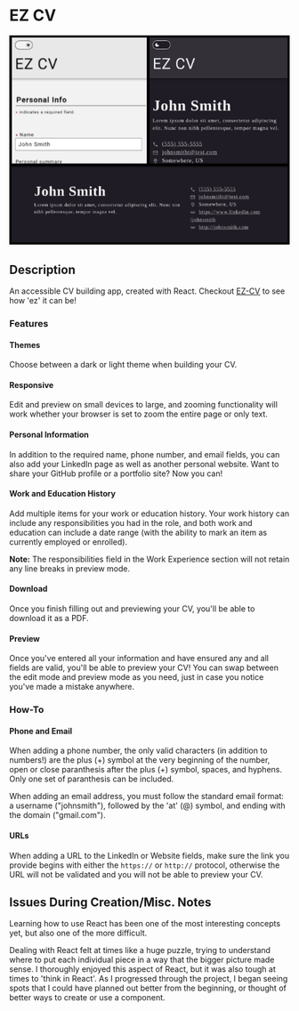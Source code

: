 # EZ CV

<p align='center'>
  <img src='src/assets/README/ez-cv-preview.png' alt=''>
</p>

## Description

An accessible CV building app, created with React. Checkout [EZ-CV](https://thatblindgeye.github.io/ez-cv/) to see how 'ez' it can be!

### Features

#### Themes

Choose between a dark or light theme when building your CV.

#### Responsive

Edit and preview on small devices to large, and zooming functionality will work whether your browser is set to zoom the entire page or only text.

#### Personal Information

In addition to the required name, phone number, and email fields, you can also add your LinkedIn page as well as another personal website. Want to share your GitHub profile or a portfolio site? Now you can!

#### Work and Education History

Add multiple items for your work or education history. Your work history can include any responsibilities you had in the role, and both work and education can include a date range (with the ability to mark an item as currently employed or enrolled).

**Note:** The responsibilities field in the Work Experience section will not retain any line breaks in preview mode.

#### Download

Once you finish filling out and previewing your CV, you'll be able to download it as a PDF.

#### Preview

Once you've entered all your information and have ensured any and all fields are valid, you'll be able to preview your CV! You can swap between the edit mode and preview mode as you need, just in case you notice you've made a mistake anywhere.

### How-To

#### Phone and Email

When adding a phone number, the only valid characters (in addition to numbers!) are the plus (+) symbol at the very beginning of the number, open or close paranthesis after the plus (+) symbol, spaces, and hyphens. Only one set of paranthesis can be included.

When adding an email address, you must follow the standard email format: a username ("johnsmith"), followed by the 'at' (@) symbol, and ending with the domain ("gmail.com").

#### URLs

When adding a URL to the LinkedIn or Website fields, make sure the link you provide begins with either the `https://` or `http://` protocol, otherwise the URL will not be validated and you will not be able to preview your CV.

## Issues During Creation/Misc. Notes

Learning how to use React has been one of the most interesting concepts yet, but also one of the more difficult.

Dealing with React felt at times like a huge puzzle, trying to understand where to put each individual piece in a way that the bigger picture made sense. I thoroughly enjoyed this aspect of React, but it was also tough at times to 'think in React'. As I progressed through the project, I began seeing spots that I could have planned out better from the beginning, or thought of better ways to create or use a component.
